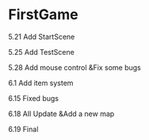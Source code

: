 # FirstGame

5.21 Add StartScene

5.25 Add TestScene

5.28 Add mouse control
        &Fix some bugs

6.1 Add item system

6.15 Fixed bugs

6.18 AIl Update
        &Add a new map

6.19 Final